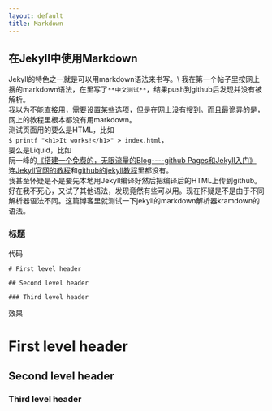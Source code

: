 ```yaml
---
layout: default
title: Markdown
---
```

## 在Jekyll中使用Markdown ##
Jekyll的特色之一就是可以用markdown语法来书写。\\
我在第一个帖子里按网上搜的markdown语法，在里写了`**中文测试**`，结果push到github后发现并没有被解析。  
我以为不能直接用，需要设置某些选项，但是在网上没有搜到。而且最诡异的是，网上的教程里根本都没有用markdown。  
测试页面用的要么是HTML，比如  
`$ printf "<h1>It works!</h1>" > index.html`，  
要么是Liquid，比如  
阮一峰的[《搭建一个免费的，无限流量的Blog----github Pages和Jekyll入门》](http://www.ruanyifeng.com/blog/2012/08/blogging_with_jekyll.html)    
连[Jekyll官网的教程](http://jekyllrb.com/docs/posts/)和[github的jekyll教程](https://help.github.com/articles/using-jekyll-with-pages)里都没有。  
我甚至怀疑是不是要先本地用Jekyll编译好然后把编译后的HTML上传到github。  
好在我不死心，又试了其他语法，发现竟然有些可以用。现在怀疑是不是由于不同解析器语法不同。这篇博客里就测试一下jekyll的markdown解析器kramdown的语法。


  
### 标题

代码
	
	# First level header
	
	## Second level header
	
	### Third level header
	

效果

# First level header
	
## Second level header
	
### Third level header


